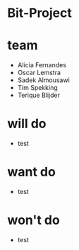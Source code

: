 # Bit-Project

# team
- Alicia Fernandes
- Oscar Lemstra
- Sadek Almousawi
- Tim Spekking
- Terique Blijder


# will do
- test


# want do
- test


# won't do
- test
